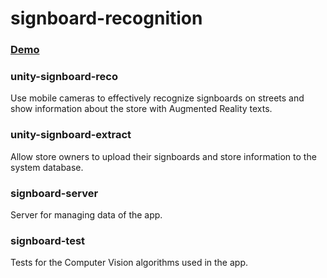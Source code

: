 # signboard-recognition

### [Demo](https://www.youtube.com/watch?v=2oMdv0PHpEc)

### unity-signboard-reco
Use mobile cameras to effectively recognize signboards on streets and show information about the store with Augmented Reality texts.

### unity-signboard-extract
Allow store owners to upload their signboards and store information to the system database.

### signboard-server
Server for managing data of the app.

### signboard-test
Tests for the Computer Vision algorithms used in the app.
